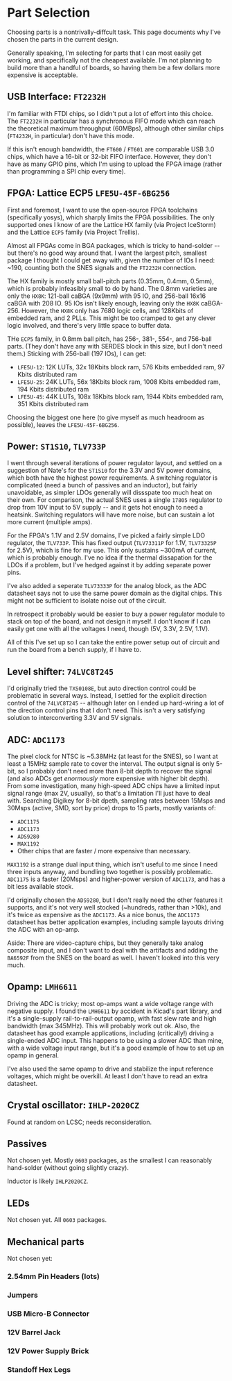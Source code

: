 # Part Selection

Choosing parts is a nontrivally-diffcult task. This page documents why I've chosen the parts in the current design.

Generally speaking, I'm selecting for parts that I can most easily get working, and specifically not the cheapest available. I'm not planning to build more than a handful of boards, so having them be a few dollars more expensive is acceptable.

## USB Interface: `FT2232H`

I'm familiar with FTDI chips, so I didn't put a lot of effort into this choice. The `FT2232H` in particular has a synchronous FIFO mode which can reach the theoretical maximum throughput (60MBps), although other similar chips (`FT4232H`, in particular) don't have this mode.

If this isn't enough bandwidth, the `FT600` / `FT601` are comparable USB 3.0 chips, which have a 16-bit or 32-bit FIFO interface. However, they don't have as many GPIO pins, which I'm using to upload the FPGA image (rather than programming a SPI chip every time).

## FPGA: Lattice ECP5 `LFE5U-45F-6BG256`

First and foremost, I want to use the open-source FPGA toolchains (specifically yosys), which sharply limits the FPGA possibilities. The only supported ones I know of are the Lattice HX family (via Project IceStorm) and the Lattice `ECP5` family (via Project Trellis).

Almost all FPGAs come in BGA packages, which is tricky to hand-solder -- but there's no good way around that. I want the largest pitch, smallest package I thought I could get away with, given the number of IOs I need: ~190, counting both the SNES signals and the `FT2232H` connection.

The HX family is mostly small ball-pitch parts (0.35mm, 0.4mm, 0.5mm), which is probably infeasibly small to do by hand. The 0.8mm varieties are only the `HX8K`: 121-ball caBGA (9x9mm) with 95 IO, and 256-ball 16x16 caBGA with 208 IO. 95 IOs isn't likely enough, leaving only the `HX8K` caBGA-256. However, the `HX8K` only has 7680 logic cells, and 128Kbits of embedded ram, and 2 PLLs. This might be too cramped to get any clever logic involved, and there's very little space to buffer data.

THe `ECP5` family, in 0.8mm ball pitch, has 256-, 381-, 554-, and 756-ball parts. (They don't have any with SERDES block in this size, but I don't need them.)  Sticking with 256-ball (197 IOs), I can get:

* `LFE5U-12`: 12K LUTs, 32x 18Kbits block ram, 576 Kbits embedded ram, 97 Kbits distributed ram
* `LFE5U-25`: 24K LUTs, 56x 18Kbits block ram, 1008 Kbits embedded ram, 194 Kbits distributed ram
* `LFE5U-45`: 44K LUTs, 108x 18Kbits block ram, 1944 Kbits embedded ram, 351 Kbits distributed ram

Choosing the biggest one here (to give myself as much headroom as possible), leaves the `LFE5U-45F-6BG256`.

## Power: `ST1S10`, `TLV733P`

I went through several iterations of power regulator layout, and settled on a suggestion of Nate's for the `ST1S10` for the 3.3V and 5V power domains, which both have the highest power requirements. A switching regulator is complicated (need a bunch of passives and an inductor), but fairly unavoidable, as simpler LDOs generally will dissspate too much heat on their own. For comparison, the actual SNES uses a single `17805` regulator to drop from 10V input to 5V supply -- and it gets hot enough to need a heatsink.  Switching regulators will have more noise, but can sustain a lot more current (multiple amps).

For the FPGA's 1.1V and 2.5V domains, I've picked a fairly simple LDO regulator, the `TLV733P`. This has fixed output (`TLV73311P` for 1.1V, `TLV73325P` for 2.5V), which is fine for my use. This only sustains ~300mA of current, which is probably enough. I've no idea if the thermal dissapation for the LDOs if a problem, but I've hedged against it by adding separate power pins.

I've also added a seperate `TLV73333P` for the analog block, as the ADC datasheet says not to use the same power domain as the digital chips. This might not be sufficient to isolate noise out of the circuit.

In retrospect it probably would be easier to buy a power regulator module to stack on top of the board, and not design it myself.  I don't know if I can easily get one with all the voltages I need, though (5V, 3.3V, 2.5V, 1.1V).

All of this I've set up so I can take the entire power setup out of circuit and run the board from a bench supply, if I have to.

## Level shifter: `74LVC8T245`

I'd originally tried the `TXS0108E`, but auto direction control could be problematic in several ways. Instead, I settled for the explicit direction control of the `74LVC8T245` -- although later on I ended up hard-wiring a lot of the direction control pins that I don't need. This isn't a very satisfying solution to interconverting 3.3V and 5V signals.

## ADC: `ADC1173`

The pixel clock for NTSC is ~5.38MHz (at least for the SNES), so I want at least a 15MHz sample rate to cover the interval. The output signal is only 5-bit, so I probably don't need more than 8-bit depth to recover the signal (and also ADCs get _enormously_ more expensive with higher bit depth). From some investigation, many high-speed ADC chips have a limited input signal range (max 2V, usually), so that's a limitation I'll just have to deal with. Searching Digikey for 8-bit dpeth, sampling rates between 15Msps and 30Msps (active, SMD, sort by price) drops to 15 parts, mostly variants of:

* `ADC1175`
* `ADC1173`
* `ADS9280`
* `MAX1192`
* Other chips that are faster / more expensive than necessary.

`MAX1192` is a strange dual input thing, which isn't useful to me since I need three inputs anyway, and bundling two together is possibly problematic. `ADC1175` is a faster (20Msps) and higher-power version of `ADC1173`, and has a bit less available stock.

I'd originally chosen the `ADS9280`, but I don't really need the other features it supports, and it's not very well stocked (~hundreds, rather than >10k), and it's twice as expensive as the `ADC1173`. As a nice bonus, the `ADC1173` datasheet has better application examples, including sample layouts driving the ADC with an op-amp.

Aside: There are video-capture chips, but they generally take analog composite input, and I don't want to deal with the artifacts and adding the `BA6592F` from the SNES on the board as well. I haven't looked into this very much.

## Opamp: `LMH6611`

Driving the ADC is tricky; most op-amps want a wide voltage range with negative supply. I found the `LMH6611` by accident in Kicad's part library, and it's a single-supply rail-to-rail-output opamp, with fast slew rate and high bandwidth (max 345MHz). This will probably work out ok. Also, the datasheet has good example applications, including (critically!) driving a single-ended ADC input. This happens to be using a slower ADC than mine, with a wide voltage input range, but it's a good example of how to set up an opamp in general.

I've also used the same opamp to drive and stabilize the input reference voltages, which might be overkill. At least I don't have to read an extra datasheet.

## Crystal oscillator: `IHLP-2020CZ`

Found at random on LCSC; needs reconsideration.

## Passives

Not chosen yet. Mostly `0603` packages, as the smallest I can reasonably hand-solder (without going slightly crazy).

Inductor is likely `IHLP2020CZ`.

## LEDs

Not chosen yet. All `0603` packages.

## Mechanical parts

Not chosen yet:

### 2.54mm Pin Headers (lots)

### Jumpers

### USB Micro-B Connector

### 12V Barrel Jack

### 12V Power Supply Brick

### Standoff Hex Legs
